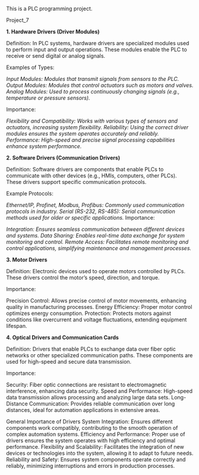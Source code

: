 This is a PLC programming project.

Project_7

__1. Hardware Drivers (Driver Modules)__

Definition: In PLC systems, hardware drivers are specialized modules used to perform input and output operations. These modules enable the PLC to receive or send digital or analog signals.

Examples of Types:

*Input Modules: Modules that transmit signals from sensors to the PLC.*
*Output Modules: Modules that control actuators such as motors and valves.*
*Analog Modules: Used to process continuously changing signals (e.g., temperature or pressure sensors).*

Importance:

*Flexibility and Compatibility: Works with various types of sensors and actuators, increasing system flexibility.*
*Reliability: Using the correct driver modules ensures the system operates accurately and reliably.*
*Performance: High-speed and precise signal processing capabilities enhance system performance.*

__2. Software Drivers (Communication Drivers)__
   
Definition: Software drivers are components that enable PLCs to communicate with other devices (e.g., HMIs, computers, other PLCs). These drivers support specific communication protocols.

Example Protocols:

*Ethernet/IP, Profinet, Modbus, Profibus: Commonly used communication protocols in industry.*
*Serial (RS-232, RS-485): Serial communication methods used for older or specific applications.*
Importance:

*Integration: Ensures seamless communication between different devices and systems.*
*Data Sharing: Enables real-time data exchange for system monitoring and control.*
*Remote Access: Facilitates remote monitoring and control applications, simplifying maintenance and management processes.*

__3. Motor Drivers__
   
Definition: Electronic devices used to operate motors controlled by PLCs. These drivers control the motor’s speed, direction, and torque.

Importance:

Precision Control: Allows precise control of motor movements, enhancing quality in manufacturing processes.
Energy Efficiency: Proper motor control optimizes energy consumption.
Protection: Protects motors against conditions like overcurrent and voltage fluctuations, extending equipment lifespan.

__4. Optical Drivers and Communication Cards__
   
Definition: Drivers that enable PLCs to exchange data over fiber optic networks or other specialized communication paths. These components are used for high-speed and secure data transmission.

Importance:

Security: Fiber optic connections are resistant to electromagnetic interference, enhancing data security.
Speed and Performance: High-speed data transmission allows processing and analyzing large data sets.
Long-Distance Communication: Provides reliable communication over long distances, ideal for automation applications in extensive areas.

General Importance of Drivers
System Integration: Ensures different components work compatibly, contributing to the smooth operation of complex automation systems.
Efficiency and Performance: Proper use of drivers ensures the system operates with high efficiency and optimal performance.
Flexibility and Scalability: Facilitates the integration of new devices or technologies into the system, allowing it to adapt to future needs.
Reliability and Safety: Ensures system components operate correctly and reliably, minimizing interruptions and errors in production processes.


